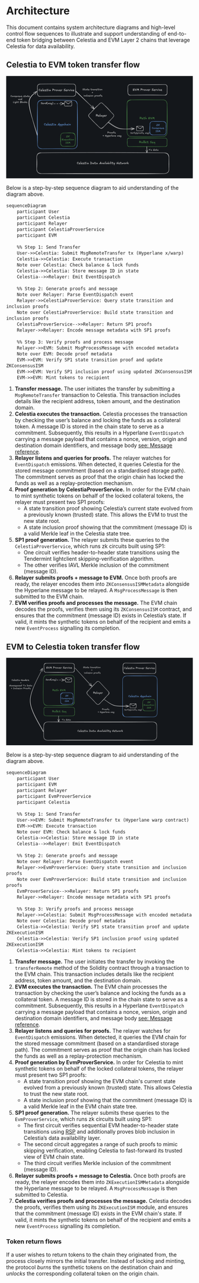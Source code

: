 # Architecture

This document contains system architecture diagrams and high-level control flow sequences to illustrate and support understanding of end-to-end token bridging between Celestia and EVM Layer 2 chains that leverage Celestia for data availability.

## Celestia to EVM token transfer flow

![celestia-evm](./assets/celestia-evm.png)

Below is a step-by-step sequence diagram to aid understanding of the diagram above.

```mermaid
sequenceDiagram
    participant User
    participant Celestia
    participant Relayer
    participant CelestiaProverService
    participant EVM

    %% Step 1: Send Transfer
    User->>Celestia: Submit MsgRemoteTransfer tx (Hyperlane x/warp)
    Celestia->>Celestia: Execute transaction
    Note over Celestia: Check balance & lock funds
    Celestia->>Celestia: Store message ID in state
    Celestia-->>Relayer: Emit EventDispatch

    %% Step 2: Generate proofs and message
    Note over Relayer: Parse EventDispatch event
    Relayer->>CelestiaProverService: Query state transition and inclusion proofs
    Note over CelestiaProverService: Build state transition and inclusion proofs
    CelestiaProverService-->>Relayer: Return SP1 proofs
    Relayer->>Relayer: Encode message metadata with SP1 proofs

    %% Step 3: Verify proofs and process message
    Relayer->>EVM: Submit MsgProcessMessage with encoded metadata
    Note over EVM: Decode proof metadata
    EVM->>EVM: Verify SP1 state transition proof and update ZKConsensusISM
    EVM->>EVM: Verify SP1 inclusion proof using updated ZKConsensusISM
    EVM->>EVM: Mint tokens to recipient
```

1.	**Transfer message.**
The user initiates the transfer by submitting a `MsgRemoteTransfer` transaction to Celestia. This transaction includes details like the recipient address, token amount, and the destination domain.
2.	**Celestia executes the transaction.**
Celestia processes the transaction by checking the user’s balance and locking the funds as a collateral token. A message ID is stored in the chain state to serve as a commitment.
Subsequently, this results in a Hyperlane `EventDispatch` carrying a message payload that contains a nonce, version, origin and destination domain identifiers, and message body [see: Message reference](https://docs.hyperlane.xyz/docs/reference/developer-tools/libraries/message).
3.	**Relayer listens and queries for proofs.**
The relayer watches for `EventDispatch` emissions. When detected, it queries Celestia for the stored message commitment (based on a standardised storage path). The commitment serves as proof that the origin chain has locked the funds as well as a replay-protection mechanism.
4.	**Proof generation by CelestiaProverService.**
In order for the EVM chain to mint synthetic tokens on behalf of the locked collateral tokens, the relayer must present two SP1 proofs:
	- A state transition proof showing Celestia’s current state evolved from a previously known (trusted) state. This allows the EVM to trust the new state root.
	- A state inclusion proof showing that the commitment (message ID) is a valid Merkle leaf in the Celestia state tree.
5.	**SP1 proof generation.**
The relayer submits these queries to the `CelestiaProverService`, which runs zk circuits built using SP1:
	- One circuit verifies header-to-header state transitions using the Tendermint lightclient skipping-verification algorithm.
	- The other verifies IAVL Merkle inclusion of the commitment (message ID).
6.	**Relayer submits proofs + message to EVM.**
Once both proofs are ready, the relayer encodes them into `ZKConsensusISMMetadata` alongside the Hyperlane message to be relayed. A `MsgProcessMessage` is then submitted to the EVM chain.
7.	**EVM verifies proofs and processes the message.**
The EVM chain decodes the proofs, verifies them using its `ZKConsensusISM` contract, and ensures that the commitment (message ID) exists in Celestia’s state. If valid, it mints the synthetic tokens on behalf of the recipient and emits a new `EventProcess` signalling its completion.

## EVM to Celestia token transfer flow

![evm-celestia](./assets/evm-celestia.png)

Below is a step-by-step sequence diagram to aid understanding of the diagram above.

```mermaid
sequenceDiagram
    participant User
    participant EVM
    participant Relayer
    participant EvmProverService
    participant Celestia

    %% Step 1: Send Transfer
    User->>EVM: Submit MsgRemoteTransfer tx (Hyperlane warp contract)
    EVM->>EVM: Execute transaction
    Note over EVM: Check balance & lock funds
    Celestia->>Celestia: Store message ID in state
    Celestia-->>Relayer: Emit EventDispatch

    %% Step 2: Generate proofs and message
    Note over Relayer: Parse EventDispatch event
    Relayer->>EvmProverService: Query state transition and inclusion proofs
    Note over EvmProverService: Build state transition and inclusion proofs
    EvmProverService-->>Relayer: Return SP1 proofs
    Relayer->>Relayer: Encode message metadata with SP1 proofs

    %% Step 3: Verify proofs and process message
    Relayer->>Celestia: Submit MsgProcessMessage with encoded metadata
    Note over Celestia: Decode proof metadata
    Celestia->>Celestia: Verify SP1 state transition proof and update ZKExecutionISM
    Celestia->>Celestia: Verify SP1 inclusion proof using updated ZKExecutionISM
    Celestia->>Celestia: Mint tokens to recipient
```

1.	**Transfer message.**
The user initiates the transfer by invoking the `transferRemote` method of the Solidity contract through a transaction to the EVM chain. This transaction includes details like the recipient address, token amount, and the destination domain.
2.	**EVM executes the transaction.**
The EVM chain processes the transaction by checking the user’s balance and locking the funds as a collateral token. A message ID is stored in the chain state to serve as a commitment.
Subsequently, this results in a Hyperlane `EventDispatch` carrying a message payload that contains a nonce, version, origin and destination domain identifiers, and message body [see: Message reference](https://docs.hyperlane.xyz/docs/reference/developer-tools/libraries/message).
3.	**Relayer listens and queries for proofs.**
The relayer watches for `EventDispatch` emissions. When detected, it queries the EVM chain for the stored message commitment (based on a standardised storage path). The commitment serves as proof that the origin chain has locked the funds as well as a replay-protection mechanism.
4.	**Proof generation by EvmProverService.**
In order for Celestia to mint synthetic tokens on behalf of the locked collateral tokens, the relayer must present two SP1 proofs:
	- A state transition proof showing the EVM chain's current state evolved from a previously known (trusted) state. This allows Celestia to trust the new state root.
	- A state inclusion proof showing that the commitment (message ID) is a valid Merkle leaf in the EVM chain state tree.
5.	**SP1 proof generation.**
The relayer submits these queries to the `EvmProverService`, which runs zk circuits built using SP1:
	- The first circuit verifies sequential EVM header-to-header state transitions using [RSP](https://github.com/succinctlabs/rsp/tree/main) and additionally proves blob inclusion in Celestia’s data availability layer.
	- The second circuit aggregates a range of such proofs to mimic skipping verification, enabling Celestia to fast-forward its trusted view of EVM chain state.
    - The third circuit verifies Merkle inclusion of the commitment (message ID).
6.	**Relayer submits proofs + message to Celestia.**
Once both proofs are ready, the relayer encodes them into `ZKExecutionISMMetadata` alongside the Hyperlane message to be relayed. A `MsgProcessMessage` is then submitted to Celestia.
7.	**Celestia verifies proofs and processes the message.**
Celestia decodes the proofs, verifies them using its `ZKExecutionISM` module, and ensures that the commitment (message ID) exists in the EVM chain's state. If valid, it mints the synthetic tokens on behalf of the recipient and emits a new `EventProcess` signalling its completion.

### Token return flows

If a user wishes to return tokens to the chain they originated from, the process closely mirrors the initial transfer.
Instead of locking and minting, the protocol _burns_ the synthetic tokens on the destination chain and _unlocks_ the corresponding collateral token on the origin chain.